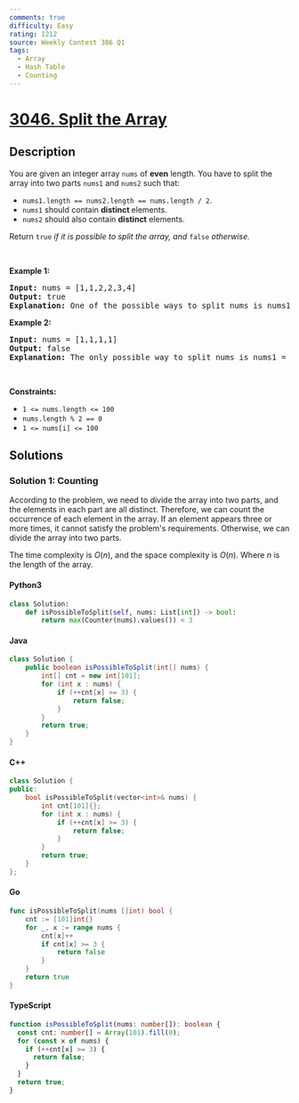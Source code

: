 ```yaml
---
comments: true
difficulty: Easy
rating: 1212
source: Weekly Contest 386 Q1
tags:
  - Array
  - Hash Table
  - Counting
---
```


<!-- problem:start -->

# [3046. Split the Array](https://leetcode.com/problems/split-the-array)

## Description

<!-- description:start -->

<p>You are given an integer array <code>nums</code> of <strong>even</strong> length. You have to split the array into two parts <code>nums1</code> and <code>nums2</code> such that:</p>

<ul>
	<li><code>nums1.length == nums2.length == nums.length / 2</code>.</li>
	<li><code>nums1</code> should contain <strong>distinct </strong>elements.</li>
	<li><code>nums2</code> should also contain <strong>distinct</strong> elements.</li>
</ul>

<p>Return <code>true</code><em> if it is possible to split the array, and </em><code>false</code> <em>otherwise</em><em>.</em></p>

<p>&nbsp;</p>
<p><strong class="example">Example 1:</strong></p>

<pre>
<strong>Input:</strong> nums = [1,1,2,2,3,4]
<strong>Output:</strong> true
<strong>Explanation:</strong> One of the possible ways to split nums is nums1 = [1,2,3] and nums2 = [1,2,4].
</pre>

<p><strong class="example">Example 2:</strong></p>

<pre>
<strong>Input:</strong> nums = [1,1,1,1]
<strong>Output:</strong> false
<strong>Explanation:</strong> The only possible way to split nums is nums1 = [1,1] and nums2 = [1,1]. Both nums1 and nums2 do not contain distinct elements. Therefore, we return false.
</pre>

<p>&nbsp;</p>
<p><strong>Constraints:</strong></p>

<ul>
	<li><code>1 &lt;= nums.length &lt;= 100</code></li>
	<li><code>nums.length % 2 == 0 </code></li>
	<li><code>1 &lt;= nums[i] &lt;= 100</code></li>
</ul>

<!-- description:end -->

## Solutions

<!-- solution:start -->

### Solution 1: Counting

According to the problem, we need to divide the array into two parts, and the elements in each part are all distinct. Therefore, we can count the occurrence of each element in the array. If an element appears three or more times, it cannot satisfy the problem's requirements. Otherwise, we can divide the array into two parts.

The time complexity is $O(n)$, and the space complexity is $O(n)$. Where $n$ is the length of the array.

<!-- tabs:start -->

#### Python3

```python
class Solution:
    def isPossibleToSplit(self, nums: List[int]) -> bool:
        return max(Counter(nums).values()) < 3
```

#### Java

```java
class Solution {
    public boolean isPossibleToSplit(int[] nums) {
        int[] cnt = new int[101];
        for (int x : nums) {
            if (++cnt[x] >= 3) {
                return false;
            }
        }
        return true;
    }
}
```

#### C++

```cpp
class Solution {
public:
    bool isPossibleToSplit(vector<int>& nums) {
        int cnt[101]{};
        for (int x : nums) {
            if (++cnt[x] >= 3) {
                return false;
            }
        }
        return true;
    }
};
```

#### Go

```go
func isPossibleToSplit(nums []int) bool {
	cnt := [101]int{}
	for _, x := range nums {
		cnt[x]++
		if cnt[x] >= 3 {
			return false
		}
	}
	return true
}
```

#### TypeScript

```ts
function isPossibleToSplit(nums: number[]): boolean {
  const cnt: number[] = Array(101).fill(0);
  for (const x of nums) {
    if (++cnt[x] >= 3) {
      return false;
    }
  }
  return true;
}
```

<!-- tabs:end -->

<!-- solution:end -->

<!-- problem:end -->
